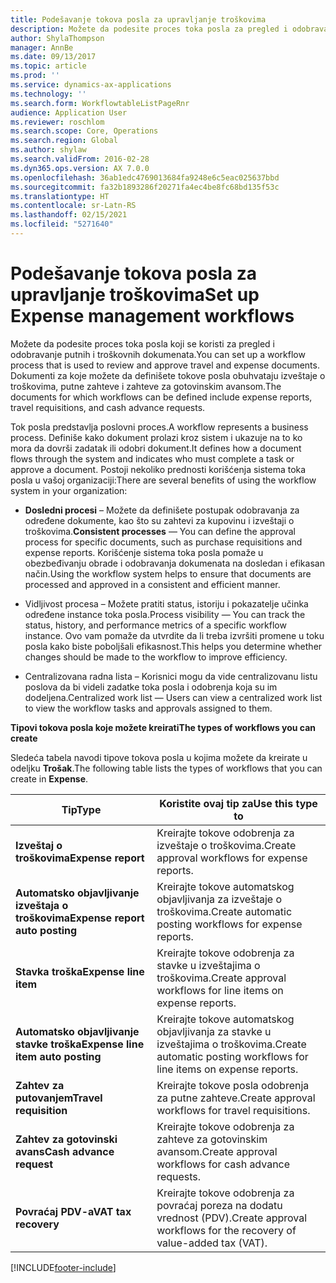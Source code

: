 ```yaml
---
title: Podešavanje tokova posla za upravljanje troškovima
description: Možete da podesite proces toka posla za pregled i odobravanje putnih i troškovnih dokumenata.
author: ShylaThompson
manager: AnnBe
ms.date: 09/13/2017
ms.topic: article
ms.prod: ''
ms.service: dynamics-ax-applications
ms.technology: ''
ms.search.form: WorkflowtableListPageRnr
audience: Application User
ms.reviewer: roschlom
ms.search.scope: Core, Operations
ms.search.region: Global
ms.author: shylaw
ms.search.validFrom: 2016-02-28
ms.dyn365.ops.version: AX 7.0.0
ms.openlocfilehash: 36ab1edc4769013684fa9248e6c5eac025637bbd
ms.sourcegitcommit: fa32b1893286f20271fa4ec4be8fc68bd135f53c
ms.translationtype: HT
ms.contentlocale: sr-Latn-RS
ms.lasthandoff: 02/15/2021
ms.locfileid: "5271640"
---
```

# <a name="set-up-expense-management-workflows"></a><span data-ttu-id="63ab9-103">Podešavanje tokova posla za upravljanje troškovima</span><span class="sxs-lookup"><span data-stu-id="63ab9-103">Set up Expense management workflows</span></span>

<span data-ttu-id="63ab9-104">Možete da podesite proces toka posla koji se koristi za pregled i odobravanje putnih i troškovnih dokumenata.</span><span class="sxs-lookup"><span data-stu-id="63ab9-104">You can set up a workflow process that is used to review and approve travel and expense documents.</span></span> <span data-ttu-id="63ab9-105">Dokumenti za koje možete da definišete tokove posla obuhvataju izveštaje o troškovima, putne zahteve i zahteve za gotovinskim avansom.</span><span class="sxs-lookup"><span data-stu-id="63ab9-105">The documents for which workflows can be defined include expense reports, travel requisitions, and cash advance requests.</span></span>

<span data-ttu-id="63ab9-106">Tok posla predstavlja poslovni proces.</span><span class="sxs-lookup"><span data-stu-id="63ab9-106">A workflow represents a business process.</span></span> <span data-ttu-id="63ab9-107">Definiše kako dokument prolazi kroz sistem i ukazuje na to ko mora da dovrši zadatak ili odobri dokument.</span><span class="sxs-lookup"><span data-stu-id="63ab9-107">It defines how a document flows through the system and indicates who must complete a task or approve a document.</span></span> <span data-ttu-id="63ab9-108">Postoji nekoliko prednosti korišćenja sistema toka posla u vašoj organizaciji:</span><span class="sxs-lookup"><span data-stu-id="63ab9-108">There are several benefits of using the workflow system in your organization:</span></span>

-   <span data-ttu-id="63ab9-109">**Dosledni procesi** – Možete da definišete postupak odobravanja za određene dokumente, kao što su zahtevi za kupovinu i izveštaji o troškovima.</span><span class="sxs-lookup"><span data-stu-id="63ab9-109">**Consistent processes** — You can define the approval process for specific documents, such as purchase requisitions and expense reports.</span></span> <span data-ttu-id="63ab9-110">Korišćenje sistema toka posla pomaže u obezbeđivanju obrade i odobravanja dokumenata na dosledan i efikasan način.</span><span class="sxs-lookup"><span data-stu-id="63ab9-110">Using the workflow system helps to ensure that documents are processed and approved in a consistent and efficient manner.</span></span>

-   <span data-ttu-id="63ab9-111">Vidljivost procesa – Možete pratiti status, istoriju i pokazatelje učinka određene instance toka posla.</span><span class="sxs-lookup"><span data-stu-id="63ab9-111">Process visibility — You can track the status, history, and performance metrics of a specific workflow instance.</span></span> <span data-ttu-id="63ab9-112">Ovo vam pomaže da utvrdite da li treba izvršiti promene u toku posla kako biste poboljšali efikasnost.</span><span class="sxs-lookup"><span data-stu-id="63ab9-112">This helps you determine whether changes should be made to the workflow to improve efficiency.</span></span>

-   <span data-ttu-id="63ab9-113">Centralizovana radna lista – Korisnici mogu da vide centralizovanu listu poslova da bi videli zadatke toka posla i odobrenja koja su im dodeljena.</span><span class="sxs-lookup"><span data-stu-id="63ab9-113">Centralized work list — Users can view a centralized work list to view the workflow tasks and approvals assigned to them.</span></span> 

<span data-ttu-id="63ab9-114">**Tipovi tokova posla koje možete kreirati**</span><span class="sxs-lookup"><span data-stu-id="63ab9-114">**The types of workflows you can create**</span></span>

<span data-ttu-id="63ab9-115">Sledeća tabela navodi tipove tokova posla u kojima možete da kreirate u odeljku **Trošak**.</span><span class="sxs-lookup"><span data-stu-id="63ab9-115">The following table lists the types of workflows that you can create in **Expense**.</span></span>


|              <span data-ttu-id="63ab9-116"><strong>Tip</strong></span><span class="sxs-lookup"><span data-stu-id="63ab9-116"><strong>Type</strong></span></span>              |                   <span data-ttu-id="63ab9-117"><strong>Koristite ovaj tip za</strong></span><span class="sxs-lookup"><span data-stu-id="63ab9-117"><strong>Use this type to</strong></span></span>                   |
|-------------------------------------------------|-----------------------------------------------------------------------|
|         <span data-ttu-id="63ab9-118"><strong>Izveštaj o troškovima</strong></span><span class="sxs-lookup"><span data-stu-id="63ab9-118"><strong>Expense report</strong></span></span>         |            <span data-ttu-id="63ab9-119">Kreirajte tokove odobrenja za izveštaje o troškovima.</span><span class="sxs-lookup"><span data-stu-id="63ab9-119">Create approval workflows for expense reports.</span></span>             |
|  <span data-ttu-id="63ab9-120"><strong>Automatsko objavljivanje izveštaja o troškovima</strong></span><span class="sxs-lookup"><span data-stu-id="63ab9-120"><strong>Expense report auto posting</strong></span></span>   |        <span data-ttu-id="63ab9-121">Kreirajte tokove automatskog objavljivanja za izveštaje o troškovima.</span><span class="sxs-lookup"><span data-stu-id="63ab9-121">Create automatic posting workflows for expense reports.</span></span>        |
|       <span data-ttu-id="63ab9-122"><strong>Stavka troška</strong></span><span class="sxs-lookup"><span data-stu-id="63ab9-122"><strong>Expense line item</strong></span></span>        |     <span data-ttu-id="63ab9-123">Kreirajte tokove odobrenja za stavke u izveštajima o troškovima.</span><span class="sxs-lookup"><span data-stu-id="63ab9-123">Create approval workflows for line items on expense reports.</span></span>      |
| <span data-ttu-id="63ab9-124"><strong>Automatsko objavljivanje stavke troška</strong></span><span class="sxs-lookup"><span data-stu-id="63ab9-124"><strong>Expense line item auto posting</strong></span></span> | <span data-ttu-id="63ab9-125">Kreirajte tokove automatskog objavljivanja za stavke u izveštajima o troškovima.</span><span class="sxs-lookup"><span data-stu-id="63ab9-125">Create automatic posting workflows for line items on expense reports.</span></span> |
|       <span data-ttu-id="63ab9-126"><strong>Zahtev za putovanjem</strong></span><span class="sxs-lookup"><span data-stu-id="63ab9-126"><strong>Travel requisition</strong></span></span>       |          <span data-ttu-id="63ab9-127">Kreirajte tokove posla odobrenja za putne zahteve.</span><span class="sxs-lookup"><span data-stu-id="63ab9-127">Create approval workflows for travel requisitions.</span></span>           |
|      <span data-ttu-id="63ab9-128"><strong>Zahtev za gotovinski avans</strong></span><span class="sxs-lookup"><span data-stu-id="63ab9-128"><strong>Cash advance request</strong></span></span>      |         <span data-ttu-id="63ab9-129">Kreirajte tokove odobrenja za zahteve za gotovinskim avansom.</span><span class="sxs-lookup"><span data-stu-id="63ab9-129">Create approval workflows for cash advance requests.</span></span>          |
|        <span data-ttu-id="63ab9-130"><strong>Povraćaj PDV-a</strong></span><span class="sxs-lookup"><span data-stu-id="63ab9-130"><strong>VAT tax recovery</strong></span></span>        | <span data-ttu-id="63ab9-131">Kreirajte tokove odobrenja za povraćaj poreza na dodatu vrednost (PDV).</span><span class="sxs-lookup"><span data-stu-id="63ab9-131">Create approval workflows for the recovery of value-added tax (VAT).</span></span>  |



[!INCLUDE[footer-include](../includes/footer-banner.md)]